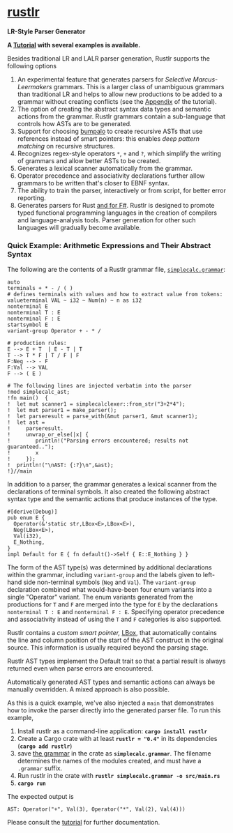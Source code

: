 # **[rustlr](https://docs.rs/rustlr/latest/rustlr/index.html)**
**LR-Style Parser Generator**

**A [Tutorial](https://chuckcscccl.github.io/rustlr_project/) with several examples is available.**

Besides traditional LR and LALR parser generation, Rustlr supports the following
options

1. An experimental feature that generates parsers for *Selective Marcus-Leermakers* grammars.  This is a larger class of unambiguous grammars than traditional LR and helps to allow new productions to be added to a grammar without
creating conflicts (see the [Appendix](https://chuckcscccl.github.io/rustlr_project/appendix.html) of the tutorial).
2. The option of creating the abstract syntax data types and semantic actions from the grammar. Rustlr grammars contain a sub-language that controls how ASTs are to be generated. 
3. Support for choosing [bumpalo](https://docs.rs/bumpalo/latest/bumpalo/index.html) to create recursive ASTs that use references instead of smart pointers: this
enables *deep pattern matching* on recursive structures.
4. Recognizes regex-style operators `*`, `+` and `?`, which simplify
the writing of grammars and allow better ASTs to be created.
5. Generates a lexical scanner automatically from the grammar.
6. Operator precedence and associativity declarations further allow grammars
to be written that's closer to EBNF syntax.
7. The ability to train the parser, interactively or from script, for better error reporting.
8. Generates parsers for Rust [and for F\#](https://github.com/chuckcscccl/Fussless).  Rustlr is designed to promote typed functional programming languages in the creation of compilers and
language-analysis tools.  Parser generation for other such languages will
gradually become available.

<p>


### Quick Example: Arithmetic Expressions and Their Abstract Syntax

The following are the contents of a Rustlr grammar file, [`simplecalc.grammar`](https://github.com/chuckcscccl/rustlr/blob/main/examples/simplecalc/simplecalc.grammar):
```
auto
terminals + * - / ( )
# defines terminals with values and how to extract value from tokens:
valueterminal VAL ~ i32 ~ Num(n) ~ n as i32  
nonterminal E
nonterminal T : E
nonterminal F : E
startsymbol E
variant-group Operator + - * /

# production rules:
E --> E + T  | E - T | T
T --> T * F | T / F | F
F:Neg --> - F
F:Val --> VAL
F --> ( E )

# The following lines are injected verbatim into the parser
!mod simplecalc_ast;
!fn main()  {
!  let mut scanner1 = simplecalclexer::from_str("3+2*4");
!  let mut parser1 = make_parser();
!  let parseresult = parse_with(&mut parser1, &mut scanner1);
!  let ast =
!     parseresult.
!     unwrap_or_else(|x| {
!        println!("Parsing errors encountered; results not guaranteed..");
!        x
!     });
!  println!("\nAST: {:?}\n",&ast);
!}//main
```

In addition to a parser, the grammar generates a lexical scanner from
the declarations of terminal symbols.  It also created the following
abstract syntax type and the semantic actions that produce instances of
the type.
```
#[derive(Debug)]
pub enum E {
  Operator(&'static str,LBox<E>,LBox<E>),
  Neg(LBox<E>),
  Val(i32),
  E_Nothing,
}
impl Default for E { fn default()->Self { E::E_Nothing } }
```
The form of the AST type(s) was determined by additional declarations within
the grammar, including `variant-group` and the labels given to left-hand
side non-terminal symbols (`Neg` and `Val`).  The `variant-group` declaration
combined what would-have-been four enum variants into a single "Operator"
variant.  The enum
variants generated from the productions for `T` and `F` are merged into the
type for `E` by the declarations `nonterminal T : E` and `nonterminal F : E`.
Specifying operator precedence and associativity instead of using the `T`
and `F` categories is also supported.

Rustlr contains a *custom smart pointer,* 
[LBox](https://docs.rs/rustlr/latest/rustlr/generic_absyn/struct.LBox.html),
that automatically contains the line and column position of the start
of the AST construct in the original source.  This information is
usually required beyond the parsing stage.

Rustlr AST types implement the Default trait so that a partial result is
always returned even when parse errors are encountered.

Automatically generated AST types and semantic actions can always be
manually overridden. A mixed approach is also possible.  

As this is a quick example, we've also injected a `main`
that demonstrates how to invoke the parser directly into
the generated parser file.  To run this example,

  1. Install rustlr as a command-line application: **`cargo install rustlr`**
  2. Create a Cargo crate with at least **`rustlr = "0.4"`** in its dependencies
     (**`cargo add rustlr`**)
  3. save [the grammar](https://github.com/chuckcscccl/rustlr/blob/main/examples/simplecalc/simplecalc.grammar) in the crate as **`simplecalc.grammar`**.
  The filename determines the names of the modules created, and must 
  have a `.grammar` suffix.
  4. Run rustlr in the crate with **`rustlr simplecalc.grammar -o src/main.rs`**
  5. **`cargo run`**

The expected output is
```
AST: Operator("+", Val(3), Operator("*", Val(2), Val(4)))

```

Please consult the [tutorial](https://chuckcscccl.github.io/rustlr_project/)
for further documentation.



[1]:https://docs.rs/rustlr/latest/rustlr/lexer_interface/struct.StrTokenizer.html
[2]:https://docs.rs/rustlr/latest/rustlr/generic_absyn/struct.LBox.html
[3]:https://docs.rs/rustlr/latest/rustlr/generic_absyn/struct.LRc.html
[4]:https://docs.rs/rustlr/latest/rustlr/zc_parser/struct.ZCParser.html#method.lbx
[5]:https://docs.rs/rustlr/latest/rustlr/zc_parser/struct.StackedItem.html#method.lbox
[sitem]:https://docs.rs/rustlr/latest/rustlr/zc_parser/struct.StackedItem.html
[chap1]:https://cs.hofstra.edu/~cscccl/rustlr_project/chapter1.html
[lexsource]:https://docs.rs/rustlr/latest/rustlr/lexer_interface/struct.LexSource.html
[drs]:https://docs.rs/rustlr/latest/rustlr/index.html
[tktrait]:https://docs.rs/rustlr/latest/rustlr/lexer_interface/trait.Tokenizer.html
[tt]:https://docs.rs/rustlr/latest/rustlr/lexer_interface/struct.TerminalToken.html
[rtk]:https://docs.rs/rustlr/latest/rustlr/lexer_interface/enum.RawToken.html
[fromraw]:https://docs.rs/rustlr/latest/rustlr/lexer_interface/struct.TerminalToken.html#method.from_raw
[nextsymfun]:https://docs.rs/rustlr/latest/rustlr/lexer_interface/trait.Tokenizer.html#tymethod.nextsym
[zcp]:https://docs.rs/rustlr/latest/rustlr/zc_parser/struct.ZCParser.html
[ttnew]:https://docs.rs/rustlr/latest/rustlr/lexer_interface/struct.TerminalToken.html#method.new
